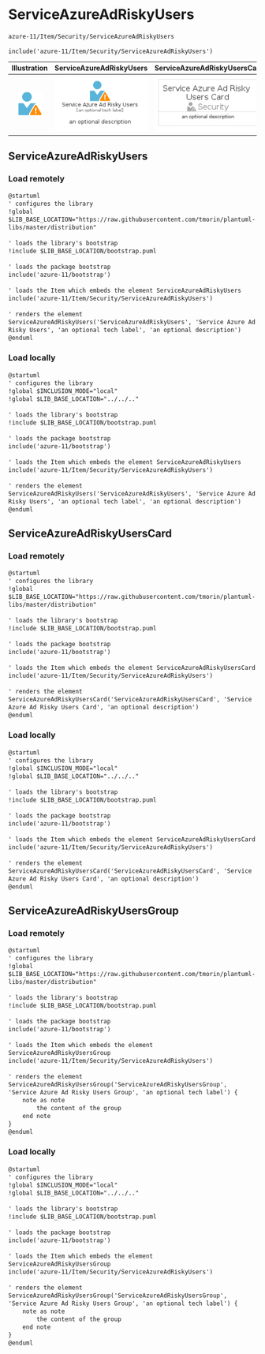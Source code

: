 # ServiceAzureAdRiskyUsers


```text
azure-11/Item/Security/ServiceAzureAdRiskyUsers
```

```text
include('azure-11/Item/Security/ServiceAzureAdRiskyUsers')
```



| Illustration | ServiceAzureAdRiskyUsers | ServiceAzureAdRiskyUsersCard | ServiceAzureAdRiskyUsersGroup |
| :---: | :---: | :---: | :---: |
| ![illustration for Illustration](../../../azure-11/Item/Security/ServiceAzureAdRiskyUsers.png) | ![illustration for ServiceAzureAdRiskyUsers](../../../azure-11/Item/Security/ServiceAzureAdRiskyUsers.Local.png) | ![illustration for ServiceAzureAdRiskyUsersCard](../../../azure-11/Item/Security/ServiceAzureAdRiskyUsersCard.Local.png) | ![illustration for ServiceAzureAdRiskyUsersGroup](../../../azure-11/Item/Security/ServiceAzureAdRiskyUsersGroup.Local.png) |




## ServiceAzureAdRiskyUsers

### Load remotely
```plantuml
@startuml
' configures the library
!global $LIB_BASE_LOCATION="https://raw.githubusercontent.com/tmorin/plantuml-libs/master/distribution"

' loads the library's bootstrap
!include $LIB_BASE_LOCATION/bootstrap.puml

' loads the package bootstrap
include('azure-11/bootstrap')

' loads the Item which embeds the element ServiceAzureAdRiskyUsers
include('azure-11/Item/Security/ServiceAzureAdRiskyUsers')

' renders the element
ServiceAzureAdRiskyUsers('ServiceAzureAdRiskyUsers', 'Service Azure Ad Risky Users', 'an optional tech label', 'an optional description')
@enduml
```

### Load locally
```plantuml
@startuml
' configures the library
!global $INCLUSION_MODE="local"
!global $LIB_BASE_LOCATION="../../.."

' loads the library's bootstrap
!include $LIB_BASE_LOCATION/bootstrap.puml

' loads the package bootstrap
include('azure-11/bootstrap')

' loads the Item which embeds the element ServiceAzureAdRiskyUsers
include('azure-11/Item/Security/ServiceAzureAdRiskyUsers')

' renders the element
ServiceAzureAdRiskyUsers('ServiceAzureAdRiskyUsers', 'Service Azure Ad Risky Users', 'an optional tech label', 'an optional description')
@enduml
```

## ServiceAzureAdRiskyUsersCard

### Load remotely
```plantuml
@startuml
' configures the library
!global $LIB_BASE_LOCATION="https://raw.githubusercontent.com/tmorin/plantuml-libs/master/distribution"

' loads the library's bootstrap
!include $LIB_BASE_LOCATION/bootstrap.puml

' loads the package bootstrap
include('azure-11/bootstrap')

' loads the Item which embeds the element ServiceAzureAdRiskyUsersCard
include('azure-11/Item/Security/ServiceAzureAdRiskyUsers')

' renders the element
ServiceAzureAdRiskyUsersCard('ServiceAzureAdRiskyUsersCard', 'Service Azure Ad Risky Users Card', 'an optional description')
@enduml
```

### Load locally
```plantuml
@startuml
' configures the library
!global $INCLUSION_MODE="local"
!global $LIB_BASE_LOCATION="../../.."

' loads the library's bootstrap
!include $LIB_BASE_LOCATION/bootstrap.puml

' loads the package bootstrap
include('azure-11/bootstrap')

' loads the Item which embeds the element ServiceAzureAdRiskyUsersCard
include('azure-11/Item/Security/ServiceAzureAdRiskyUsers')

' renders the element
ServiceAzureAdRiskyUsersCard('ServiceAzureAdRiskyUsersCard', 'Service Azure Ad Risky Users Card', 'an optional description')
@enduml
```

## ServiceAzureAdRiskyUsersGroup

### Load remotely
```plantuml
@startuml
' configures the library
!global $LIB_BASE_LOCATION="https://raw.githubusercontent.com/tmorin/plantuml-libs/master/distribution"

' loads the library's bootstrap
!include $LIB_BASE_LOCATION/bootstrap.puml

' loads the package bootstrap
include('azure-11/bootstrap')

' loads the Item which embeds the element ServiceAzureAdRiskyUsersGroup
include('azure-11/Item/Security/ServiceAzureAdRiskyUsers')

' renders the element
ServiceAzureAdRiskyUsersGroup('ServiceAzureAdRiskyUsersGroup', 'Service Azure Ad Risky Users Group', 'an optional tech label') {
    note as note
        the content of the group
    end note
}
@enduml
```

### Load locally
```plantuml
@startuml
' configures the library
!global $INCLUSION_MODE="local"
!global $LIB_BASE_LOCATION="../../.."

' loads the library's bootstrap
!include $LIB_BASE_LOCATION/bootstrap.puml

' loads the package bootstrap
include('azure-11/bootstrap')

' loads the Item which embeds the element ServiceAzureAdRiskyUsersGroup
include('azure-11/Item/Security/ServiceAzureAdRiskyUsers')

' renders the element
ServiceAzureAdRiskyUsersGroup('ServiceAzureAdRiskyUsersGroup', 'Service Azure Ad Risky Users Group', 'an optional tech label') {
    note as note
        the content of the group
    end note
}
@enduml
```

